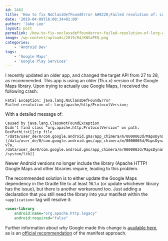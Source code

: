 ```yaml
---
id: 2462
title: 'How to fix NoClassDefFoundError &#8220;Failed resolution of: Lorg/apache/http/ProtocolVersion&#8221;'
date: '2019-04-09T16:00:34+01:00'
author: 'Jake Lee'
layout: post
permalink: /how-to-fix-noclassdeffounderror-failed-resolution-of-lorg-apache-http-protocolversion/
image: /wp-content/uploads/2019/04/KNSaPEQ.png
categories:
    - 'Android Dev'
tags:
    - 'Google Maps'
    - 'Google Play Services'
---
```


I recently updated an older app, and changed the target API from 27 to 28, as recommended. This app is using an older (15.x.x) version of the Google Maps library. Upon trying to actually use Google Maps, I received the following crash:

```text
Fatal Exception: java.lang.NoClassDefFoundError
Failed resolution of: Lorg/apache/http/ProtocolVersion;
```

With a detailed message of:
```text
Caused by java.lang.ClassNotFoundException
Didn't find class "org.apache.http.ProtocolVersion" on path: DexPathList[[zip file "/data/user_de/0/com.google.android.gms/app_chimera/m/0000003d/MapsDynamite.apk"],nativeLibraryDirectories=[/data/user_de/0/com.google.android.gms/app_chimera/m/0000003d/MapsDynamite.apk!/lib/armeabi-v7a, /data/user_de/0/com.google.android.gms/app_chimera/m/0000003d/MapsDynamite.apk!/lib/armeabi, /system/lib]]
```

Newer Android versions no longer include the library (Apache HTTP) Google Maps and other libraries require, leading to this problem.

The recommended solution is to either update the Google Maps dependency in the Gradle file to at least 16.1.x (or update whichever library has the issue), but there is another workaround too. Just adding a declaration that you still need the library into your manifest within the `<application>` tag will resolve it:

```xml
<uses-library
    android:name="org.apache.http.legacy"
    android:required="false"
```

Further information about *why* Google made this change is [available here](https://developer.android.com/about/versions/pie/android-9.0-changes-28#apache-p), as is an [official recommendation](https://developers.google.com/maps/documentation/android-sdk/config#specify_requirement_for_apache_http_legacy_library) of the manifest approach.
